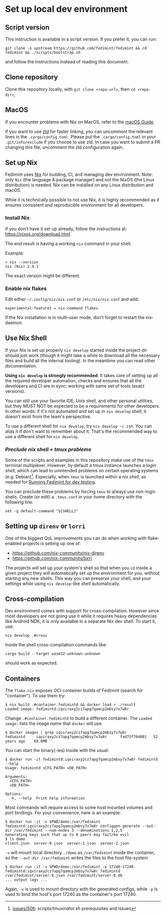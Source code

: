 # Set up local dev environment

## Script version

This instruction is available in a script version. If you prefer it, you can run:

```
git clone -o upstream https://github.com/fedimint/fedimint && cd fedimint && ./scripts/bootstrap.sh
```

and follow the instructions instead of reading this document.

## Clone repository

Clone this repository locally, with `git clone <repo-url>`, then `cd <repo-dir>`,

## MacOS

If you encounter problems with Nix on MacOS, refer to the [macOS Guide](./macos.md).

If you want to use [zld](https://github.com/michaeleisel/zld) for faster linking, you can uncomment the relevant
lines in the `.cargo/config.toml`. Please put the `.cargo/config.toml` in your `.git/info/exclude` if you choose to use zld. In case you want
to submit a PR changing this file, uncomment the zld configuration again.

## Set up Nix

Fedimint uses [Nix](https://nixos.org/explore.html) for building, CI, and managing dev environment.
Note: only `Nix` (the language & package manager) and not the NixOS (the Linux distribution) is needed.
Nix can be installed on any Linux distribution and macOS.

While it is technically possible to not use Nix, it is highly recommended as
it ensures consistent and reproducible environment for all developers.

### Install Nix

If you don't have it set up already,
follow the instructions at: https://nixos.org/download.html

The end result is having a working `nix` command in your shell.

Example:

```
> nix --version
nix (Nix) 2.9.1
```

The exact version might be different.

### Enable nix flakes

Edit either `~/.config/nix/nix.conf` or `/etc/nix/nix.conf` and add:

```
experimental-features = nix-command flakes
```

If the Nix installation is in multi-user mode, don’t forget to restart the nix-daemon.

## Use Nix Shell

If your Nix is set up properly `nix develop` started inside the project dir should just work
(though it might take a while to download all the necessary files and build all the internal
tooling). In the meantime you can read other documentation.

**Using `nix develop` is strongly recommended**. It takes care of setting up
all the required developer automation, checks and ensures that all the developers and CI are
in sync: working with same set of tools (exact versions).

You can still use your favorite IDE, Unix shell, and other personal utilities, but they MUST NOT
be expected to be a requirements for other developers. In other words: if it's not automated
and set up in `nix develop` shell, it doesn't exist from the team's perspective.

To use a different shell for `nix develop`, try `nix develop -c zsh`. You can alias it if
don't want to remember about it. That's the recommended way to use a different shell
for `nix develop`.

### _Preclude nix shell + tmux problems_

Some of the scripts and examples in this repository make use of the `tmux` terminal multiplexer.
However, by default a tmux instance launches a _login shell_, which can lead to unintended problems
on certain operating systems (e.g. Debian)[^1]. Especially, when `tmux` is launched within a _nix shell_,
as needed for [Running Fedimint for dev testing](./dev-running.md).

You can preclude these problems by forcing `tmux` to always use non-login shells. Create (or edit) a `.tmux.conf`
in your home directory with the following line:

```
set -g default-command "${SHELL}"
```

## Setting up `direnv` or `lorri`

One of the biggest QoL improvements you can do when working with flake-enabled projects
is setting up one of:

* https://github.com/nix-community/nix-direnv
* https://github.com/nix-community/lorri

The projects will set up your system's shell so that when you `cd` inside a given
project they will automatically set up the environment for you, without starting any
new shells. This way you can preserve your shell, and your settings while using
`nix develop`-like shell automatically.

[^1]: [issues/506](https://github.com/fedimint/fedimint/issues/506): scripts/tmuxinator.sh prerequisites and issues

## Cross-compilation

Dev environment comes with support for cross-compilation. However since most developers
are not going use it while it requires heavy dependencies like Android NDK, it is only
available in a separate Nix dev shell. To start it, use:

```
nix develop .#cross
```

Inside the shell cross-compilation commands like:

```
cargo build --target wasm32-unknown-unknown
```

should work as expected.

## Containers

The `flake.nix` exposes OCI container builds of Fedimint (search for "container"). To use them
try:

```
$ nix build .#container.fedimintd && docker load < ./result
Loaded image: fedimintd:iqviraxy2cz7apg7qamcp2mbsy7x7w8r
```

Change `.#container.fedimintd` to build a different container.
The `Loaded image:` lists the image name that `docker` will use.

```
$ docker images | grep iqviraxy2cz7apg7qamcp2mbsy7x7w8r
fedimintd     iqviraxy2cz7apg7qamcp2mbsy7x7w8r      fad75f704001   52 years ago    68.6MB
```

You can start the binary(-ies) inside with the usual:

```
$ docker run -it fedimintd:iqviraxy2cz7apg7qamcp2mbsy7x7w8r fedimintd --help
Usage: fedimintd <CFG_PATH> <DB_PATH>

Arguments:
  <CFG_PATH>
  <DB_PATH>

Options:
  -h, --help  Print help information
```

Most commands will require access to some host mounted volumes and port bindings.
For your convenience, here is an example:


```
$ docker run -it -v $PWD/demo:/var/fedimint fedimintd:iqviraxy2cz7apg7qamcp2mbsy7x7w8r configgen generate --out-dir /var/fedimint --num-nodes 3 --denominations 1,2,5
Generating keys such that up to 0 peers may fail/be evil
$ ls demo
client.json  server-0.json  server-1.json  server-2.json
```

`-v` will mount local directory `./demo` as `/var/fedimint` inside the container, so the `--out-dir /var/fedimint` writes the files to the host file-system

```
$ docker run -it -v $PWD/demo:/var/fedimint -p 17240:17240 fedimintd:iqviraxy2cz7apg7qamcp2mbsy7x7w8r fedimintd  /var/fedimint/server-0.json /var/fedimint/server-0.db
... output logs ...
```

Again, `-v` is used to mount directory with the generated configs, while `-p` is used to bind the host's port 17240 as the container's port 17240.
